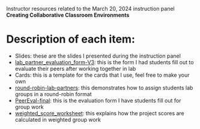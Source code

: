 Instructor resources related to the March 20, 2024 instruction panel **Creating Collaborative Classroom Environments**

# Description of each item:
- Slides: these are the slides I presented during the instruction panel
- [lab_partner_evaluation_form-V3](https://github.com/DoctorPCOD/teaching-resources/blob/4cc03ec1fab1f6e29f8fa15ac81eaac4f26818cd/2024-03_instruction-panel/lab_partner_evaluation_form-V3.pdf): this is the form I had students fill out to evaluate their peers after working together in lab
- Cards: this is a template for the cards that I use, feel free to make your own
- [round-robin-lab-partners](https://github.com/DoctorPCOD/teaching-resources/blob/b810856901e030a717904ac4baf857fcb4df9e87/2024-03_instruction-panel/round-robin-lab-partners.pdf): this demonstrates how to assign students lab groups in a round-robin format
- [PeerEval-final](https://github.com/DoctorPCOD/teaching-resources/blob/a344b132c9ddddc47c715035d0c4ed6088f65292/2024-03_instruction-panel/PeerEval-final.pdf): this is the evaluation form I have students fill out for group work
- [weighted_score_worksheet](teaching-resources/tree/master/2024-03_instruction-panel/weighted_score_worksheet.xlsx): this explains how the project scores are calculated in weighted group work


